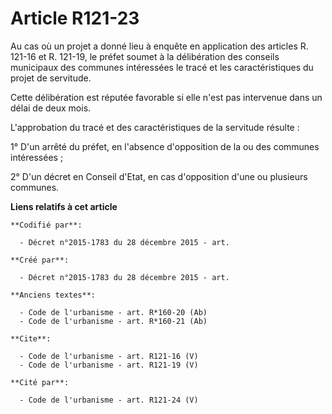 # Article R121-23

Au cas où un projet a donné lieu à enquête en application des articles R. 121-16 et R. 121-19, le préfet soumet à la
délibération des conseils municipaux des communes intéressées le tracé et les caractéristiques du projet de servitude. 

Cette délibération est réputée favorable si elle n'est pas intervenue dans un délai de deux mois. 

L'approbation du tracé et des caractéristiques de la servitude résulte : 

1° D'un arrêté du préfet, en l'absence d'opposition de la ou des communes intéressées ; 

2° D'un décret en Conseil d'Etat, en cas d'opposition d'une ou plusieurs communes.

**Liens relatifs à cet article**

	**Codifié par**:

	  - Décret n°2015-1783 du 28 décembre 2015 - art.

	**Créé par**:

	  - Décret n°2015-1783 du 28 décembre 2015 - art.

	**Anciens textes**:

	  - Code de l'urbanisme - art. R*160-20 (Ab)
	  - Code de l'urbanisme - art. R*160-21 (Ab)

	**Cite**:

	  - Code de l'urbanisme - art. R121-16 (V)
	  - Code de l'urbanisme - art. R121-19 (V)

	**Cité par**:

	  - Code de l'urbanisme - art. R121-24 (V)
